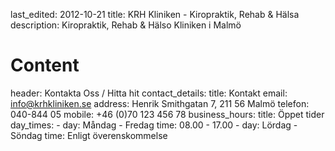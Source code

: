last_edited: 2012-10-21
title: KRH Kliniken - Kiropraktik, Rehab & Hälsa
description: Kiropraktik, Rehab & Hälso Kliniken i Malmö
# Content
header: Kontakta Oss / Hitta hit
contact_details:
    title: Kontakt
    email: info@krhkliniken.se
    address: Henrik Smithgatan 7, 211 56 Malmö
    telefon: 040-844 05
    mobile: +46 (0)70 123 456 78
business_hours:
    title: Öppet tider
    day_times:
        - day: Måndag - Fredag
          time: 08.00 - 17.00
        - day: Lördag - Söndag
          time: Enligt överenskommelse
